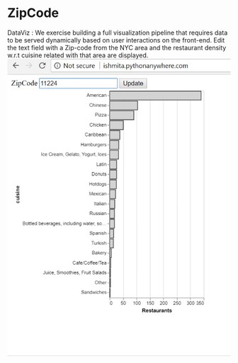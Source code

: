 # ZipCode
DataViz : 
We exercise building a full visualization pipeline that requires data to be served
dynamically based on user interactions on the front-end. 
Edit the text field with a Zip-code from the NYC area and the restaurant density w.r.t cuisine related with that area are displayed.
![alt text](https://github.com/Ishmita910/ZipCode/blob/master/ZipCodeSearch.jpg)

